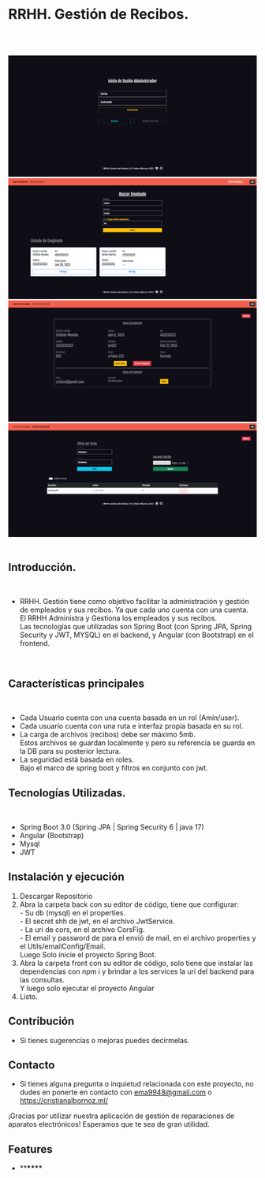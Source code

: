 <br>

# RRHH. Gestión de Recibos.

<br>
<br>

![](./reciboImg.png)
<br>
![](./reciboImg2.png)<br>
![](./reciboImg3.png)<br>
![](./reciboImg4.png)<br>
<br>

## Introducción.

<br>

- RRHH. Gestión tiene como objetivo facilitar la administración y gestión de empleados y sus recibos.
  Ya que cada uno cuenta con una cuenta.
  <br>
  El RRHH Administra y Gestiona los empleados y sus recibos.<br>
  Las tecnologías que utilizadas son Spring Boot (con Spring JPA, Spring Security y JWT, MYSQL) en el backend, y Angular (con Bootstrap) en el frontend.

<br>

## Características principales

<br>

- Cada Usuario cuenta con una cuenta basada en un rol (Amín/user).
  <br>
- Cada usuario cuenta con una ruta e interfaz propia basada en su rol.
  <br>
- La carga de archivos (recibos) debe ser máximo 5mb.
  <br>
  Estos archivos se guardan localmente y pero su referencia se guarda en la DB para su posterior lectura.
  <br>
- La seguridad está basada en roles.
  <br>
  Bajo el marco de spring boot y filtros en conjunto con jwt.
  <br>

## Tecnologías Utilizadas.

<br>

- Spring Boot 3.0 (Spring JPA | Spring Security 6 | java 17)
- Angular (Bootstrap)
- Mysql
- JWT

## Instalación y ejecución

1. Descargar Repositorio
2. Abra la carpeta back con su editor de código, tiene que configurar:
   <br>- Su db (mysql) en el properties.
   <br>- El secret shh de jwt, en el archivo JwtService.
   <br>- La uri de cors, en el archivo CorsFig.
   <br>- El email y password de para el envió de mail, en el archivo properties y el Utils/emailConfig/Email.
   <br>
   Luego Solo inicie el proyecto Spring Boot.
3. Abra la carpeta front con su editor de código, solo tiene que instalar las dependencias con npm i y brindar a los services la uri del backend para las consultas. <br> Y luego solo ejecutar el proyecto Angular
4. Listo.

## Contribución

- Si tienes sugerencias o mejoras puedes decírmelas.

## Contacto

- Si tienes alguna pregunta o inquietud relacionada con este proyecto, no dudes en ponerte en contacto con ema9948@gmail.com o https://cristianalbornoz.ml/

¡Gracias por utilizar nuestra aplicación de gestión de reparaciones de aparatos electrónicos! Esperamos que te sea de gran utilidad.

## Features

- \*\***\*\*\*\***
